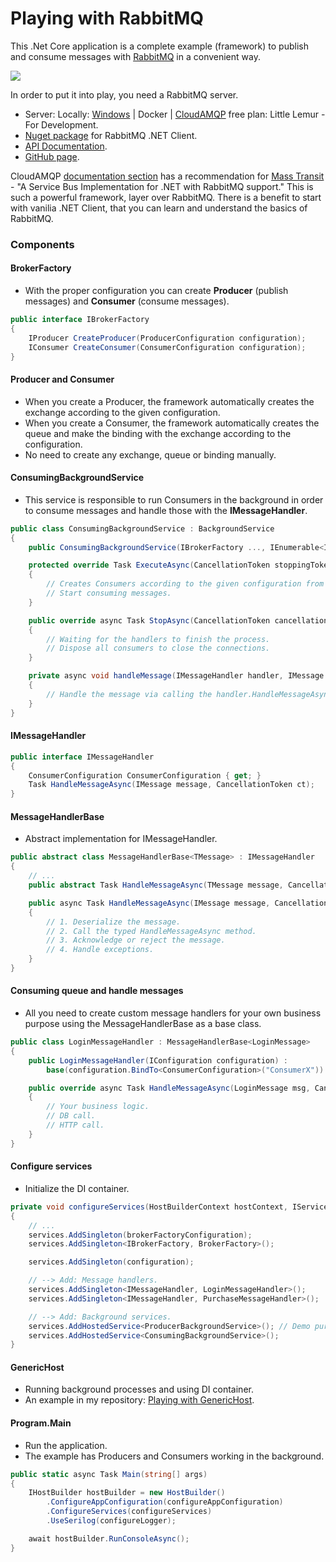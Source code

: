 # Playing with RabbitMQ

This .Net Core application is a complete example (framework) to publish and consume messages with [RabbitMQ](https://www.rabbitmq.com "RabbitMQ") in a convenient way.

![](https://www.cloudamqp.com/img/docs/camqp.png)

In order to put it into play, you need a RabbitMQ server.

- Server: Locally: [Windows](http://www.rabbitmq.com/install-windows.html "Windows") |  Docker | [CloudAMQP](https://www.cloudamqp.com/plans.html "CloudAMQP") free plan: Little Lemur - For Development.
- [Nuget package](https://www.nuget.org/packages/RabbitMQ.Client "Nuget package") for RabbitMQ .NET Client.
- [API Documentation](https://rabbitmq.github.io/rabbitmq-dotnet-client/index.html "API Documentation").
- [GitHub page](https://github.com/rabbitmq/rabbitmq-dotnet-client "GitHub page").

CloudAMQP [documentation section](https://www.cloudamqp.com/docs/index.html "documentation section") has a recommendation for [Mass Transit](http://masstransit-project.com "Mass Transit") - "A Service Bus Implementation for .NET with RabbitMQ support." This is such a powerful framework, layer over RabbitMQ. There is a benefit to start with vanilia .NET Client, that you can learn and understand the basics of RabbitMQ.

### Components
#### BrokerFactory
- With the proper configuration you can create **Producer** (publish messages) and **Consumer** (consume messages).

```csharp
public interface IBrokerFactory
{
    IProducer CreateProducer(ProducerConfiguration configuration);
    IConsumer CreateConsumer(ConsumerConfiguration configuration);
}
```

#### Producer and Consumer
- When you create a Producer, the framework automatically creates the exchange according to the given configuration.
- When you create a Consumer, the framework automatically creates the queue and make the binding with the exchange according to the configuration.
- No need to create any exchange, queue or binding manually.

#### ConsumingBackgroundService
- This service is responsible to run Consumers in the background in order to consume messages and handle those with the **IMessageHandler**.

```csharp
public class ConsumingBackgroundService : BackgroundService
{
    public ConsumingBackgroundService(IBrokerFactory ..., IEnumerable<IMessageHandler> ...)

    protected override Task ExecuteAsync(CancellationToken stoppingToken)
    {
        // Creates Consumers according to the given configuration from the IMessageHandler.
        // Start consuming messages.
    }

    public override async Task StopAsync(CancellationToken cancellationToken)
    {
        // Waiting for the handlers to finish the process.
        // Dispose all consumers to close the connections.
    }

    private async void handleMessage(IMessageHandler handler, IMessage msg, CancellationToken)
    {
        // Handle the message via calling the handler.HandleMessageAsync(msg).
    }
}
```

#### IMessageHandler

```csharp
public interface IMessageHandler
{
    ConsumerConfiguration ConsumerConfiguration { get; }
    Task HandleMessageAsync(IMessage message, CancellationToken ct);
}
```

#### MessageHandlerBase
- Abstract implementation for IMessageHandler.

```csharp
public abstract class MessageHandlerBase<TMessage> : IMessageHandler
{
    // ...
    public abstract Task HandleMessageAsync(TMessage message, CancellationToken ct);

    public async Task HandleMessageAsync(IMessage message, CancellationToken ct)
    {
        // 1. Deserialize the message.
        // 2. Call the typed HandleMessageAsync method.
        // 3. Acknowledge or reject the message.
        // 4. Handle exceptions.
    }
}
```

#### Consuming queue and handle messages
- All you need to create custom message handlers for your own business purpose using the MessageHandlerBase as a base class.

```csharp
public class LoginMessageHandler : MessageHandlerBase<LoginMessage>
{
    public LoginMessageHandler(IConfiguration configuration) :
        base(configuration.BindTo<ConsumerConfiguration>("ConsumerX")) { }

    public override async Task HandleMessageAsync(LoginMessage msg, CancellationToken)
    {
        // Your business logic.
        // DB call.
        // HTTP call.
    }
}
```

#### Configure services
- Initialize the DI container.

```csharp
private void configureServices(HostBuilderContext hostContext, IServiceCollection services)
{
    // ...
    services.AddSingleton(brokerFactoryConfiguration);
    services.AddSingleton<IBrokerFactory, BrokerFactory>();

    services.AddSingleton(configuration);

    // --> Add: Message handlers.
    services.AddSingleton<IMessageHandler, LoginMessageHandler>();
    services.AddSingleton<IMessageHandler, PurchaseMessageHandler>();

    // --> Add: Background services.
    services.AddHostedService<ProducerBackgroundService>(); // Demo purpose.
    services.AddHostedService<ConsumingBackgroundService>();
}
```
#### GenericHost
- Running background processes and using DI container.
- An example in my repository: [Playing with GenericHost](https://github.com/19balazs86/PlayingWithGenericHost "Playing with GenericHost").

#### Program.Main
- Run the application.
- The example has Producers and Consumers working in the background.

```csharp
public static async Task Main(string[] args)
{
    IHostBuilder hostBuilder = new HostBuilder()
        .ConfigureAppConfiguration(configureAppConfiguration)
        .ConfigureServices(configureServices)
        .UseSerilog(configureLogger);

    await hostBuilder.RunConsoleAsync();
}
```